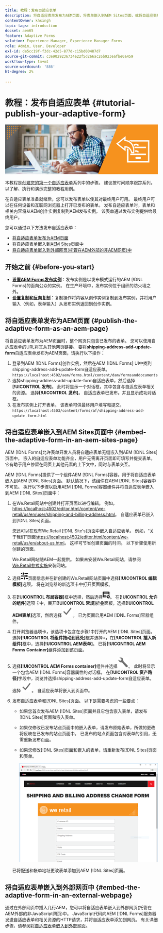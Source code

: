 ```yaml
---
title: 教程：发布自适应表单
description: 将自适应表单发布为AEM页面，将表单嵌入到AEM Sites页面，或将自适应表单嵌入到外部网页中
contentOwner: khsingh
topic-tags: introduction
docset: aem65
feature: Adaptive Forms
solution: Experience Manager, Experience Manager Forms
role: Admin, User, Developer
exl-id: de5cc19f-f3dc-42d5-877d-c15bd00487d7
source-git-commit: c3e9029236734e22f5d266ac26b923eafbe0a459
workflow-type: tm+mt
source-wordcount: '886'
ht-degree: 2%

---
```


# 教程：发布自适应表单 {#tutorial-publish-your-adaptive-form}

![主页图像](do-not-localize/13-publish-your-adaptive-form-small.png)

本教程是[创建您的第一个自适应表单](https://helpx.adobe.com/cn/experience-manager/6-3/forms/using/create-your-first-adaptive-form.html)系列中的步骤。 建议按时间顺序跟踪系列，以了解、执行和演示完整的教程用例。

在自适应表单准备就绪后，您可以发布表单以使其对最终用户可用。 最终用户可以在任何设备和互联网浏览器上打开已发布的表单。 发布自适应表单时，表单和相关内容将从AEM创作实例复制到AEM发布实例。 该表单通过发布实例提供给最终用户。

您可以通过以下方法发布自适应表单：

* [将自适应表单发布为AEM页面](../../forms/using/publish-your-adaptive-form.md#publish-the-adaptive-form-as-an-aem-page)
* [将自适应表单嵌入到AEM Sites页面中](#embed-the-adaptive-form-in-an-aem-sites-page)
* [将自适应表单嵌入到外部网页(托管在AEM外部的非AEM网页)中](../../forms/using/publish-your-adaptive-form.md)

## 开始之前 {#before-you-start}

* **[设置AEM Forms发布实例](https://helpx.adobe.com/cn/experience-manager/6-3/forms/using/installing-configuring-aem-forms-osgi.html)**：发布实例是以发布模式运行的AEM [!DNL Forms]的面向公众的实例。 在生产环境中，发布实例位于组织的防火墙之外。
* **[设置复制和反向复制](https://helpx.adobe.com/cn/experience-manager/6-3/help/sites-deploying/replication.html)**：复制操作将内容从创作实例复制到发布实例，并将用户输入（例如，表单输入）从发布实例返回到创作实例。

## 将自适应表单发布为AEM页面 {#publish-the-adaptive-form-as-an-aem-page}

将自适应表单发布为AEM页面时，整个网页只包含已发布的表单。 您可以使用自适应表单的URL将其从其他网页链接。 要将&#x200B;**shipping-address-add-update-form**&#x200B;自适应表单发布为AEM页面，请执行以下操作：

1. 登录到AEM [!DNL Forms]创作实例，然后在AEM [!DNL Forms] UI中找到shipping-address-add-update-form自适应表单。
   `https://localhost:4502/aem/forms.html/content/dam/formsanddocuments`
1. 选择shipping-address-add-update-form自适应表单，然后选择&#x200B;**[!UICONTROL 发布]**。 此时将显示一个对话框，其中包含与自适应表单相关的资源。 选择&#x200B;**[!UICONTROL 发布]**。 自适应表单已发布，并且显示成功对话框。
1. 在发布实例上打开表单。 该表单可供最终用户填写和提交。
   `https://localhost:4503/content/forms/af/shipping-address-add-update-form.html`

## 将自适应表单嵌入到AEM Sites页面中 {#embed-the-adaptive-form-in-an-aem-sites-page}

AEM [!DNL Forms]允许表单开发人员将自适应表单无缝嵌入到AEM [!DNL Sites]页面中。 嵌入的自适应表单功能齐全，用户无需离开页面即可填写并提交表单。它有助于用户停留在网页上其他元素的上下文中，同时与表单交互。

AEM [!DNL Forms]提供了一个组件AEM [!DNL Forms]容器，用于将自适应表单嵌入到AEM [!DNL Sites]页面。 默认情况下，该组件在AEM [!DNL Sites]容器中不可见。 执行以下步骤以启用AEM [!DNL Forms]容器组件并将自适应表单嵌入到AEM [!DNL Sites]页面中：

1. 在We.Retail网站中创建并打开页面以进行编辑。 例如，[https://localhost:4502/editor.html/content/we-retail/us/en/user/shipping-and-billing-address.html](https://localhost:4502/editor.html/content/we-retail/us/en/user/shipping-and-billing-address.html)。 自适应表单已嵌入到[!DNL Sites]页面。

   您还可以在现有We.Retail [!DNL Site's]页面中嵌入自适应表单。 例如，“关于我们”页面[https://localhost:4502/editor.html/content/we-retail/us/en/about-us.html](https://localhost:4502/editor.html/content/we-retail/us/en/about-us.html)。 这样可节省创建页面的时间。 以下步骤使用新创建的页面。

   We.Retail网站随AEM一起提供。 如果未安装We.Retail网站，请参阅[We.Retail参考实施](https://helpx.adobe.com/cn/experience-manager/6-3/help/sites-developing/we-retail.html)安装网站。

1. 选择![属性](assets/properties.png)页面信息并在新创建的We.Retail网站页面中选择&#x200B;**[!UICONTROL 编辑模板]**&#x200B;选项。 将在浏览器的新选项卡中打开页面模板。
1. 在&#x200B;**[!UICONTROL 布局容器]**&#x200B;框中选择，然后选择![馈送管理](assets/feedmanagement.png)。 在&#x200B;**[!UICONTROL 允许的组件]**&#x200B;选项卡中，展开&#x200B;**[!UICONTROL 常规]**&#x200B;折叠面板，选择&#x200B;**[!UICONTROL AEM表单]**&#x200B;选项，然后选择![保存图标](assets/save_icon.svg)。 已为页面启用AEM [!DNL Forms]容器组件。

1. 打开浏览器选项卡，该选项卡包含在步骤1中打开的AEM [!DNL Sites]页面。 选择&#x200B;**[!UICONTROL 将组件拖动到此处]**&#x200B;框并选择&#x200B;**+。**&#x200B;在&#x200B;**[!UICONTROL 插入新组件]**&#x200B;框中，选择&#x200B;**[!UICONTROL AEM表单]**。 已将&#x200B;**[!UICONTROL AEM Forms Container]**&#x200B;组件添加到该页面。
1. 选择&#x200B;**[!UICONTROL AEM Forms container]**&#x200B;组件并选择![configure-icon](assets/configure-icon.svg)。 此时将显示一个包含AEM [!DNL Forms]容器属性的对话框。 在&#x200B;**[!UICONTROL 资产路径]**&#x200B;字段中，浏览并选择shipping-address-add-update-form自适应表单。 选择![保存图标](assets/save_icon.svg)。 自适应表单将嵌入到页面中。
1. 发布自适应表单和[!DNL Sites]页面。 以下是需要考虑的一些要点：

   * 如果您首次发布AEM [!DNL Sites]页面并且它包含嵌入表单，请发布[!DNL Sites]页面和嵌入表单。
   * 如果仅修改已发布站点页面中的嵌入表单，请发布原始表单，所做的更改将反映在已发布的站点页面中。 已发布的站点页面包含对表单的引用，无需重新发布页面。
   * 如果您修改[!DNL Sites]页面和嵌入的表单，请重新发布[!DNL Sites]页面和表单。

     ![embed-in-aem-sites](assets/embed-in-aem-sites.png)

   已将配送和帐单地址更改表单添加到AEM [!DNL Sites]页面。

## 将自适应表单嵌入到外部网页中 {#embed-the-adaptive-form-in-an-external-webpage}

通过在外部网页中插入几行AEM，您可以将自适应表单嵌入到外部网页(托管在AEM外部的非JavaScript网页)中。 JavaScript代码向AEM [!DNL Forms]服务器发送自适应表单和相关资源的HTTP请求，并将自适应表单添加到网页。 有关详细步骤，请参阅[将自适应表单嵌入到外部网页](/help/forms/using/embed-adaptive-form-external-web-page.md)。
